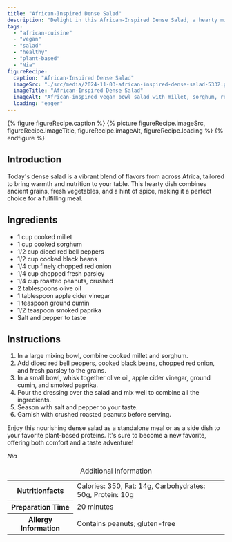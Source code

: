 ```yaml
---
title: "African-Inspired Dense Salad"
description: "Delight in this African-Inspired Dense Salad, a hearty mix of millet, sorghum, vegetables, and spices, perfect for a nutritious vegan meal."
tags:
  - "african-cuisine"
  - "vegan"
  - "salad"
  - "healthy"
  - "plant-based"
  - "Nia"
figureRecipe: 
  caption: "African-Inspired Dense Salad"
  imageSrc: "./src/media/2024-11-03-african-inspired-dense-salad-5332.png"
  imageTitle: "African-Inspired Dense Salad"
  imageAlt: "African-inspired vegan bowl salad with millet, sorghum, red bell peppers, black beans, and red onions, dressed in cumin and paprika, topped with peanuts."
  loading: "eager"
---
```


{% figure figureRecipe.caption %}
{% picture figureRecipe.imageSrc, figureRecipe.imageTitle, figureRecipe.imageAlt, figureRecipe.loading %}
{% endfigure %}

## Introduction

Today's dense salad is a vibrant blend of flavors from across Africa, tailored to bring warmth and nutrition to your table. This hearty dish combines ancient grains, fresh vegetables, and a hint of spice, making it a perfect choice for a fulfilling meal.

## Ingredients

- 1 cup cooked millet
- 1 cup cooked sorghum
- 1/2 cup diced red bell peppers
- 1/2 cup cooked black beans
- 1/4 cup finely chopped red onion
- 1/4 cup chopped fresh parsley
- 1/4 cup roasted peanuts, crushed
- 2 tablespoons olive oil
- 1 tablespoon apple cider vinegar
- 1 teaspoon ground cumin
- 1/2 teaspoon smoked paprika
- Salt and pepper to taste

## Instructions

1. In a large mixing bowl, combine cooked millet and sorghum.
2. Add diced red bell peppers, cooked black beans, chopped red onion, and fresh parsley to the grains.
3. In a small bowl, whisk together olive oil, apple cider vinegar, ground cumin, and smoked paprika.
4. Pour the dressing over the salad and mix well to combine all the ingredients.
5. Season with salt and pepper to your taste.
6. Garnish with crushed roasted peanuts before serving.

Enjoy this nourishing dense salad as a standalone meal or as a side dish to your favorite plant-based proteins. It's sure to become a new favorite, offering both comfort and a taste adventure!

*Nia*

<table><caption class='sr-only'>Additional Information</caption><tr><th>Nutritionfacts</th><td>Calories: 350, Fat: 14g, Carbohydrates: 50g, Protein: 10g&nbsp;</td></tr><tr><th>Preparation Time</th><td>20 minutes&nbsp;</td></tr><tr><th>Allergy Information</th><td>Contains peanuts; gluten-free&nbsp;</td></tr></table>

